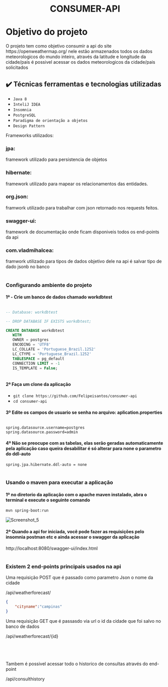<h1 align="center">CONSUMER-API</h1>


# Objetivo do projeto
<p>O projeto tem como objetivo consumir a api do site https://openweathermap.org/ nele estão armazenados todos os dados meteorologicos do mundo inteiro, através da latitude e longitude da cidade/pais é possivel acessar os dados meteorologicos da cidade/pais solicitados</p> 

## ✔️ Técnicas ferramentas e tecnologias utilizadas 

- ``Java 8``
- ``InteliJ IDEA``
- ``Insomnia``
- ``PostgreSQL``
- ``Paradigma de orientação a objetos``
- ``Design Pattern``

<p>Frameworks utilizados:</p>

### jpa: 
<p>framework utilizado para persistencia de objetos  </p>

### hibernate:
<p>framework utilizado para mapear os relacionamentos das entidades.</p>

### org.json: 
<p>framwork utilizado para trabalhar com json retornado nos requests feitos.</p>

### swagger-ui:
<p>framework de documentação onde ficam disponiveis todos os end-points da api</p>

### com.vladmihalcea: 
<p>framwork utilizado para tipos de dados objetivo dele na api é salvar tipo de dado jsonb no banco</p>

<h1 align="center"></h1>

### Configurando ambiente do projeto 





#### 1ª - Crie um banco de dados chamado workdbtest

 ```sql
 
 -- Database: workdbtest

-- DROP DATABASE IF EXISTS workdbtest;

CREATE DATABASE workdbtest
    WITH
    OWNER = postgres
    ENCODING = 'UTF8'
    LC_COLLATE = 'Portuguese_Brazil.1252'
    LC_CTYPE = 'Portuguese_Brazil.1252'
    TABLESPACE = pg_default
    CONNECTION LIMIT = -1
    IS_TEMPLATE = False;
    
 ```
 
#### 2ª Faça um clone da aplicação

- `git clone https://github.com/Felipeisantos/consumer-api`
- `cd consumer-api`
 
#### 3º Edite os campos de usuario se senha no arquivo: aplication.properties
 ```spring 
 
spring.datasource.username=postgres
spring.datasource.password=admin

```

#### 4º Não se preocupe com as tabelas, elas serão geradas automaticamente pela aplicação caso queira desabilitar é só alterar para none o parametro do ddl-auto

```
spring.jpa.hibernate.ddl-auto = none

```

<h1 align="center"></h1>

### Usando o maven para executar a aplicação

#### 1º no diretorio da aplicação com o apache maven instalado, abra o terminal e execute o seguinte comando

` mvn spring-boot:run `

![Screenshot_5](https://user-images.githubusercontent.com/44867006/193307636-f7e04757-81b9-4385-9c02-97ba9487b131.png)

#### 2ª Quando a api for iniciada, você pode fazer as requisições pelo insomnia postman etc e ainda acessar o swagger da aplicação


http://localhost:8080/swagger-ui/index.html



<h1 align="center"></h1>

<h3>Existem 2 end-points principais usados na api </h3>

<p>Uma requisição POST que é passado como parametro Json o nome da cidade</p>
<p>/api/weatherforecast/</p>

```json
{
	"cityname":"campinas"
}
```

<p>Uma requisição GET que é passasdo via url o id da cidade que foi salvo no banco de dados</p>
<p>/api/weatherforecast/{id}</p>

<h1 align="center"></h1>
<br/>
<p>Tambem é possivel acessar todo o historico de consultas através do end-point</p>
<p>/api/consulthistory</p>




